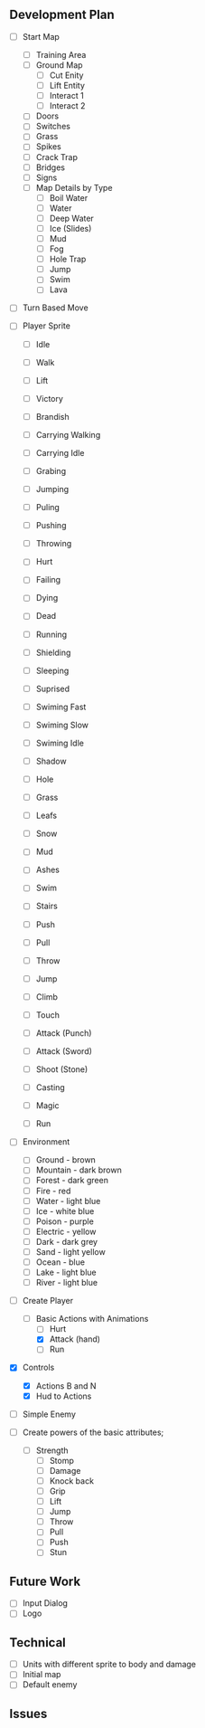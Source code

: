 
## Development Plan

- [ ] Start Map
	- [ ] Training Area
	- [ ] Ground Map
		- [ ] Cut Enity
		- [ ] Lift Entity
		- [ ] Interact 1
		- [ ] Interact 2
	- [ ] Doors
	- [ ] Switches
	- [ ] Grass
	- [ ] Spikes
	- [ ] Crack Trap
	- [ ] Bridges
	- [ ] Signs
	- [ ] Map Details by Type
		- [ ] Boil Water
		- [ ] Water
		- [ ] Deep Water
		- [ ] Ice (Slides)
		- [ ] Mud
		- [ ] Fog
		- [ ] Hole Trap
		- [ ] Jump
		- [ ] Swim
		- [ ] Lava

- [ ] Turn Based Move
- [ ] Player Sprite
	- [ ] Idle
	- [ ] Walk
	- [ ] Lift
	- [ ] Victory
	- [ ] Brandish
	- [ ] Carrying Walking
	- [ ] Carrying Idle
	- [ ] Grabing
	- [ ] Jumping
	- [ ] Puling
	- [ ] Pushing
	- [ ] Throwing
	- [ ] Hurt
	- [ ] Failing
	- [ ] Dying
	- [ ] Dead
	- [ ] Running
	- [ ] Shielding
	- [ ] Sleeping
	- [ ] Suprised
	- [ ] Swiming Fast
	- [ ] Swiming Slow
	- [ ] Swiming Idle
	
	- [ ] Shadow
	- [ ] Hole
	- [ ] Grass
	- [ ] Leafs
	- [ ] Snow
	- [ ] Mud
	- [ ] Ashes
	- [ ] Swim
	- [ ] Stairs
	- [ ] Push
	- [ ] Pull
	- [ ] Throw
	- [ ] Jump
	- [ ] Climb
	- [ ] Touch
	- [ ] Attack (Punch)
	- [ ] Attack (Sword)
	- [ ] Shoot (Stone)
	- [ ] Casting
	- [ ] Magic
	- [ ] Run

- [ ] Environment
    - [ ] Ground - brown
    - [ ] Mountain - dark brown
    - [ ] Forest - dark green
    - [ ] Fire - red
    - [ ] Water - light blue
    - [ ] Ice - white blue
    - [ ] Poison - purple
    - [ ] Electric - yellow
    - [ ] Dark - dark grey
    - [ ] Sand - light yellow
    - [ ] Ocean - blue
    - [ ] Lake - light blue
    - [ ] River - light blue
- [ ] Create Player
    - [ ] Basic Actions with Animations
        - [ ] Hurt
        - [x] Attack (hand)
        - [ ] Run
- [x] Controls
    - [x] Actions B and N
    - [x] Hud to Actions
- [ ] Simple Enemy

- [ ] Create powers of the basic attributes;
    - [ ] Strength
        - [ ] Stomp
        - [ ] Damage
        - [ ] Knock back
        - [ ] Grip
        - [ ] Lift
        - [ ] Jump
        - [ ] Throw
        - [ ] Pull
        - [ ] Push
        - [ ] Stun

## Future Work

- [ ] Input Dialog
- [ ] Logo

## Technical

- [ ] Units with different sprite to body and damage
- [ ] Initial map
- [ ] Default enemy

## Issues
